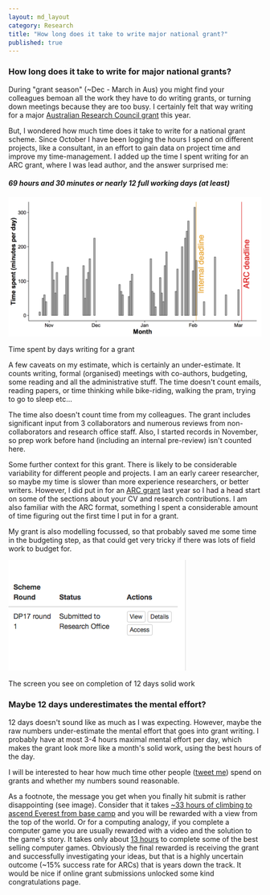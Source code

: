 ```yaml
---
layout: md_layout
category: Research
title: "How long does it take to write major national grant?"
published: true  
---
```


### How long does it take to write for major national grants?

During "grant season" (~Dec - March in Aus) you might find your colleagues bemoan all the work they have to do writing grants, or turning down meetings because they are too busy. I certainly felt that way writing for a major [Australian Research Council grant](http://www.arc.gov.au) this year.

But, I wondered how much time does it take to write for a national grant scheme. Since October I have been logging the hours I spend on different projects, like a consultant, in an effort to gain data on project time and improve my time-management. I added up the time I spent writing for an ARC grant, where I was lead author, and the answer surprised me:

#### *69 hours and 30 minutes or nearly 12 full working days (at least)*  

<div class = "image_caption">
<img src ="/Images/ARC_DP2017.png" alt="timebarchart" class="image_float"/>
<p>
Time spent by days writing for a grant </a>
</p>
</div>

A few caveats on my estimate, which is certainly an under-estimate. It counts writing, formal (organised) meetings with co-authors, budgeting, some reading and all the administrative stuff. The time doesn't count emails, reading papers, or time thinking while bike-riding, walking the pram, trying to go to sleep etc...

The time also doesn't count time from my colleagues. The grant includes significant input from 3 collaborators and numerous reviews from non-collaborators and research office staff. Also, I started records in November, so prep work before hand (including an internal pre-review) isn't counted here.  

Some further context for this grant. There is likely to be considerable variability for different people and projects. I am an early career researcher, so maybe my time is slower than more experience researchers, or better writers. However, I did put in for an [ARC grant](/research/2015/11/03/decra.html) last year so I had a head start on some of the sections about your CV and research contributions. I am also familiar with the ARC format, something I spent a considerable amount of time figuring out the first time I put in for a grant.  

My grant is also modelling focussed, so that probably saved me some time in the budgeting step, as that could get very tricky if there was lots of field work to budget for.

<div class = "image_caption">
<img src ="/Images/ARC-submitted.png" alt="timebarchart" class="image_float"/>
<p>
The screen you see on completion of 12 days solid work </a>
</p>
</div>

### Maybe 12 days underestimates the mental effort?

12 days doesn't sound like as much as I was expecting. However, maybe the raw numbers under-estimate the mental effort that goes into grant writing. I probably have at most 3-4 hours maximal mental effort per day, which makes the grant look more like a month's solid work, using the best hours of the day.

I will be interested to hear how much time other people ([tweet me](http://www.twitter.com/bluecology)) spend on grants and whether my numbers sound reasonable.  

As a footnote, the message you get when you finally hit submit is rather disappointing (see image). Consider that it takes [~33 hours of climbing to ascend Everest from base camp](http://www.mounteverest.net/expguide/route.htm) and you will be rewarded with a view from the top of the world.  Or for a computing analogy, if you complete a computer game you are usually rewarded with a video and the solution to the game's story. It takes only about [13 hours](http://howlongtobeat.com/game.php?id=10025) to complete some of the best selling computer games. Obviously the final rewarded is receiving the grant and successfully investigating your ideas, but that is a highly uncertain outcome (~15% success rate for ARCs) that is years down the track. It would be nice if online grant submissions unlocked some kind congratulations page.  
